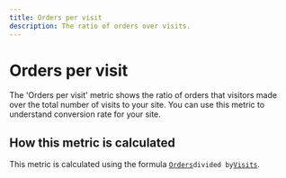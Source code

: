 ```yaml
---
title: Orders per visit
description: The ratio of orders over visits.
---
```


# Orders per visit

The 'Orders per visit' metric shows the ratio of orders that visitors made over the total number of visits to your site. You can use this metric to understand conversion rate for your site.

## How this metric is calculated

This metric is calculated using the formula [`Orders`](orders.md)` divided by `[`Visits`](visits.md).
